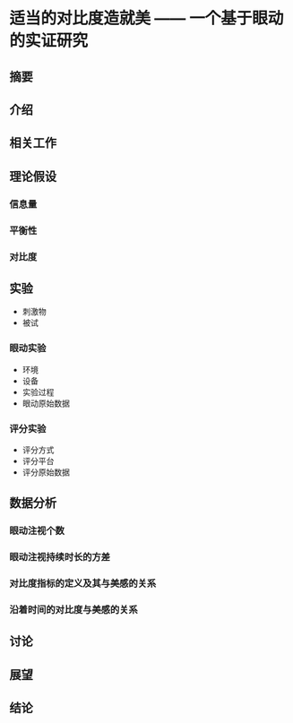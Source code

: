 # 适当的对比度造就美 —— 一个基于眼动的实证研究
## 摘要
## 介绍
## 相关工作
## 理论假设
### 信息量
### 平衡性
### 对比度
## 实验
- 刺激物
- 被试
### 眼动实验
- 环境
- 设备
- 实验过程
- 眼动原始数据
### 评分实验
- 评分方式
- 评分平台
- 评分原始数据
## 数据分析
### 眼动注视个数
### 眼动注视持续时长的方差
### 对比度指标的定义及其与美感的关系
### 沿着时间的对比度与美感的关系
## 讨论
## 展望
## 结论
